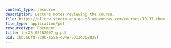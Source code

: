 ```yaml
---
content_type: resource
description: Lecture notes reviewing the course.
file: https://ol-ocw-studio-app-qa.s3.amazonaws.com/courses/10-37-chemical-and-biological-reaction-engineering-spring-2007/cbb3a6f87c0ba55ad04e5313d308838f_lec25_05162007_g.pdf
file_type: application/pdf
resourcetype: Document
title: lec25_05162007_g.pdf
uid: cbb3a6f8-7c0b-a55a-d04e-5313d308838f
---
```

